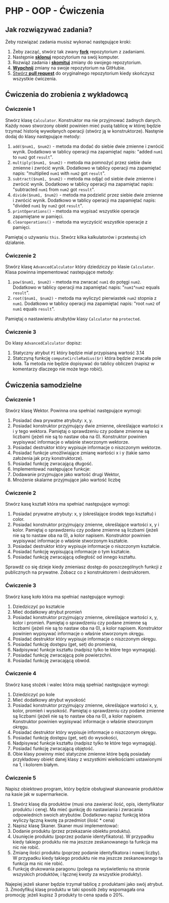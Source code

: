 # PHP - OOP - Ćwiczenia 

## Jak rozwiązywać zadania?

Żeby rozwiązać zadania musisz wykonać następujące kroki:

1. Żeby zacząć, stwórz tak zwany [**fork**][forking] repozytorium z zadaniami.
1. Następnie [**sklonuj**][ref-clone] repozytorium na swój komputer.
1. Rozwiąż zadania i [**skomituj**][ref-commit] zmiany do swojego repozytorium.
1. [**Wypchnij**][ref-push] zmiany na swoje repozytorium na GitHubie.
1. [Stwórz **pull request**][pull-request] do oryginalnego repozytorium kiedy skończysz wszystkie ćwiczenia.


## Ćwiczenia do zrobienia z wykładowcą

### Ćwiczenie 1
Stwórz klasę ```Calculator```. Konstruktor ma nie przyjmować żadnych danych. Każdy nowo stworzony obiekt powinien mieć pustą tablicę w której będzie trzymać historię wywołanych operacji (stwórz ją w konstruktorze).
Nastęnie dodaj do klasy następujące metody:

1. ```add($num1, $num2)``` - metoda ma dodać do siebie dwie zmienne i zwrócić wynik. Dodatkowo w tablicy operacji ma zapamiętać napis: "added ```num1``` to ```num2``` got ```result```".
2. ```multiply($num1, $num2)``` - metoda ma pomnożyć przez siebie dwie zmienne i zwrócić wynik. Dodatkowo w tablicy operacji ma zapamiętać napis: "multiplied ```num1``` with ```num2``` got ```result```".  
3. ```subtract($num1, $num2)``` - metoda ma odjąć od siebie dwie zmienne i zwrócić wynik. Dodatkowo w tablicy operacji ma zapamiętać napis: "subtracted ```num1``` from ```num2``` got ```result```".  
4. ```divide($num1, $num2)``` - metoda ma podzielić przez siebie dwie zmienne i zwrócić wynik. Dodatkowo w tablicy operacji ma zapamiętać napis: "divided ```num1``` by ```num2``` got ```result```".  
5. ```printOperations()``` - metoda ma wypisać wszystkie operacje zapamiętane w pamięci.
6. ```clearoperations()``` - metoda ma wyczyścić wszystkie operacje z pamięci.

Pamiętaj o używaniu ```this```.
Stwórz kilka kalkulatorów i przetestuj ich działanie.

### Ćwiczenie 2
Stwórz klasę ```AdvancedCalculator``` który dziedziczy po klasie ```Calculator```. 
Klasa powinna impementować nastepujące metody:

1. ```pow($num1, $num2)``` - metoda ma zwracać ```num1``` do potęgi ```num2```. Dodatkowo w tablicy operacji ma zapamiętać napis: "```num1```^```num2``` equals ```result```".
2. ```root($num1, $num2)``` - metoda ma wyliczyć pierwiastek ```num2``` stopnia z ```num1```. Dodatkowo w tablicy operacji ma zapamiętać napis: "root ```num2``` of ```num1``` equals ```result```".  

Pamiętaj o nastawieniu atrubytów klasy ```Calculator``` na ```protected```. 

### Ćwiczenie 3
Do klasy ```AdvancedCalculator``` dopisz:

1. Statyczny atrybut ```PI``` który będzie miał przypisaną wartość 3.14
2. Statczyną funkcję ```computeCircleRadius($r)``` która będzie zwracała pole koła. Ta metoda nie będzie dopisywać do tablicy obliczeń (napisz w komentarzy dlaczego nie może tego robić).

## Ćwiczenia samodzielne

### Ćwiczenie 1
Stwórz klasę Wektor. Powinna ona spełniać następujące wymogi:

1. Posiadać dwa prywatne atrybuty: x, y.
2. Posiadać konstruktor przyjmujący dwie zmienne, określające wartości x i y tego wektora. Pamiętaj o sprawdzeniu czy podane zmienne są liczbami (jeżeli nie są to nastaw oba na 0). Konstruktor powinien wypisywać informacje o właśnie stworzonym wektorze.
3. Posiadać destruktor który wypisuje informacje o niszczonym wektorze.
4. Posiadać funkcje umożliwiające zmianę wartości x i y (takie samo założenia jak przy konstruktorze).
5. Posiadać funkcję zwracającą długość.
6. Implementować następujące funkcje: 
  1. Dodawanie przyjmujące jako wartość drugi Wektor, 
  2. Mnożenie skalarne przyjmujące jako wartość liczbę

### Ćwiczenie 2
Stwórz kasę kształt która ma spełniać następujące wymogi:

1. Posiadać prywatne atrybuty: x, y (określające środek tego kształtu) i color.
2. Posiadać konstruktor przyjmujący zmienne, określające wartości x, y i kolor. Pamiętaj o sprawdzeniu czy podane zmienne są liczbami (jeżeli nie są to nastaw oba na 0), a kolor napisem. Konstruktor powinien wypisywać informacje o właśnie stworzonym kształcie.
3. Posiadać destruktor który wypisuje informacje o niszczonym kształcie.
4. Posiadać funkcję wypisującą informacje o tym kształcie.
5. Posiadać funkcję zwracającą odległość od innego kształtu.

Sprawdź co się dzieje kiedy zmieniasz dostęp do poszczególnych funkcji z publicznych na prywatne. Zobacz co z konstruktorem i destruktorem.

### Ćwiczenie 3
Stwórz kasę koło która ma spełniać następujące wymogi:

1. Dziedziczyć po kształcie
2. Mieć dodatkowy atrybut promień
3. Posiadać konstruktor przyjmujący zmienne, określające wartości x, y, kolor i promień. Pamiętaj o sprawdzeniu czy podane zmienne są liczbami (jeżeli nie są to nastaw oba na 0), a kolor napisem. Konstruktor powinien wypisywać informacje o właśnie stworzonym okręgu.
4. Posiadać destruktor który wypisuje informacje o niszczonym okręgu.
5. Posiadać funkcję dostępu (get, set) do promienia,
6. Nadpisywać funkcje kształtu (nadpisz tylko te które tego wymagają).
7. Posiadać funkcję zwracającą pole powierzchni.
8. Posiadać funkcję zwracającą obwód.

### Ćwiczenie 4
Stwórz kasę stożek i walec która mają spełniać następujące wymogi:

1. Dziedziczyć po kole
2. Mieć dodatkowy atrybut wysokość
3. Posiadać konstruktor przyjmujący zmienne, określające wartości x, y, kolor, promień i wysokość. Pamiętaj o sprawdzeniu czy podane zmienne są liczbami (jeżeli nie są to nastaw oba na 0), a kolor napisem. Konstruktor powinien wypisywać informacje o właśnie stworzonym okręgu.
4. Posiadać destruktor który wypisuje informacje o niszczonym okręgu.
5. Posiadać funkcję dostępu (get, set) do wysokości,
6. Nadpisywać funkcje kształtu (nadpisz tylko te które tego wymagają).
7. Posiadać funkcję zwracającą objętość.
8. Obie klasy powinny mieć statyczne zmienne które będą posiadały przykładowy obiekt danej klasy z wszystkimi wielkościami ustawionymi na 1, i kolorem białym.

### Ćwiczenie 5
Napisz obiektowo program, który będzie obsługiwał skanowanie produktów na kasie jak w supermarkecie.

1. Stwórz klasę dla produktów (musi ona zawierać ilość, opis, identyfikator produktu i cenę). Ma mieć gunkcję do nastawiania i zwracania odpowiednich swoich atrybutów. Dodatkowo napisz funkcję która wyliczy łączną kwotę za przedmiot (ilość * cena)
2. Napisz klasę Skaner. Skaner musi implementować:
  1. Dodanie produktu (przez przekazanie obiektu produktu).
  2. Usunięcie produktu (poprzez podanie identyfikatora). W przypadku kiedy takiego produktu nie ma jeszcze zeskanowanego ta funkcja ma nic nie robić.
  3. Zmianę ilości produktu (poprzez podanie identyfikatora i nowej liczby). W przypadku kiedy takiego produktu nie ma jeszcze zeskanowanego ta funkcja ma nic nie robić.
  4. Funkcję drukowania paragonu (polega na wyświetleniu na stronie wszyskich produktów,  i łącznej kwoty za wszystkie produkty).
  
  Najepiej jeżeli skaner będzie trzymał tablicę z produktami jako swój atrybut. 
3. Zmodyfikuj klasę produktu w taki sposób żeby wspomagała ona promocję: jeżeli kupisz 3 produkty to cena spada o 20%.


<!-- Links -->
[forking]: https://guides.github.com/activities/forking/
[ref-clone]: http://gitref.org/creating/#clone
[ref-commit]: http://gitref.org/basic/#commit
[ref-push]: http://gitref.org/remotes/#push
[ref-rand]: http://php.net/manual/pl/function.rand.php
[pull-request]: https://help.github.com/articles/creating-a-pull-request
[ref-multiple-forms]: http://stackoverflow.com/a/14071321
